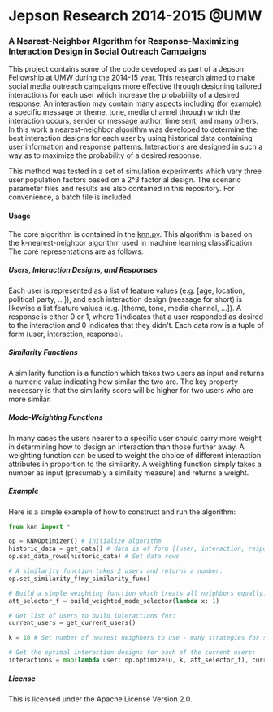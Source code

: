 Jepson Research 2014-2015 @UMW
===============
### A Nearest-Neighbor Algorithm for Response-Maximizing Interaction Design in Social Outreach Campaigns

This project contains some of the code developed as part of a Jepson Fellowship at UMW during the 2014-15 year.
This research aimed to make social media outreach campaigns more effective through designing tailored interactions
for each user which increase the probability of a desired response. An interaction may contain many aspects
including (for example) a specific message or theme, tone, media channel through which the interaction occurs,
sender or message author, time sent, and many others. In this work a nearest-neighbor algorithm was developed
to determine the best interaction designs for each user by using historical data containing user information and 
response patterns. Interactions are designed in such a way as to maximize the probability of a desired response.

This method was tested in a set of simulation experiments which vary three user population factors based on a 2^3 
factorial design. The scenario parameter files and results are also contained in this repository. For convenience,
a batch file is included. 

#### Usage

The core algorithm is contained in the [knn.py](https://github.com/chrisgarcia001/Jepson-2014-2015/blob/master/knn.py).
This algorithm is based on the k-nearest-neighbor algorithm used in machine learning classification.
The core representations are as follows:

##### Users, Interaction Designs, and Responses 
Each user is represented as a list of feature values (e.g. [age, location, political party, ...]), and each 
interaction design (message for short) is likewise a list feature values (e.g. [theme, tone, media channel, ...]).
A response is either 0 or 1, where 1 indicates that a user responded as desired to the interaction and 0 indicates
that they didn't. Each data row is a tuple of form (user, interaction, response).

##### Similarity Functions
A similarity function is a function which takes two users as input and returns a numeric value indicating how
similar the two are. The key property necessary is that the similarity score will be higher for two users
who are more similar.

##### Mode-Weighting Functions
In many cases the users nearer to a specific user should carry more weight in determining how to design
an interaction than those further away. A weighting function can be used to weight the choice of 
different interaction attributes in proportion to the similarity. A weighting function simply takes a
number as input (presumably a similaity measure) and returns a weight.

##### Example
Here is a simple example of how to construct and run the algorithm:

```python
from knn import *

op = KNNOptimizer() # Initialize algorithm
historic_data = get_data() # data is of form [(user, interaction, response), ....]
op.set_data_rows(historic_data) # Set data rows

# A similarity function takes 2 users and returns a number:
op.set_similarity_f(my_similarity_func) 

# Build a simple weighting function which treats all neighbors equally:
att_selector_f = build_weighted_mode_selector(lambda x: 1)

# Get list of users to build interactions for:
current_users = get_current_users()  

k = 10 # Set number of nearest neighbors to use - many strategies for setting this.

# Get the optimal interaction designs for each of the current users:
interactions = map(lambda user: op.optimize(u, k, att_selector_f), current_users)

```

##### License
This is licensed under the Apache License Version 2.0.